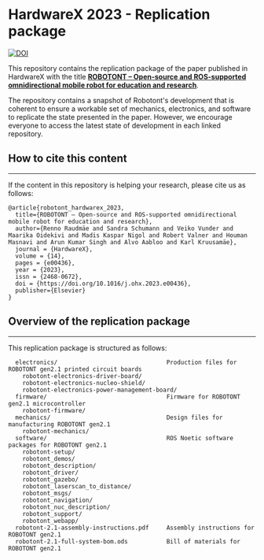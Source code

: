 # HardwareX 2023 - Replication package
[![DOI](https://zenodo.org/badge/DOI/10.5281/zenodo.7897546.svg)](https://doi.org/10.5281/zenodo.7897546)

This repository contains the replication package of the paper published in HardwareX with the title **[ROBOTONT – Open-source and ROS-supported omnidirectional mobile robot for education and research](https://doi.org/10.1016/j.ohx.2023.e00436)**.

The repository contains a snapshot of Robotont's development that is coherent to ensure a workable set of mechanics, electronics, and software to replicate the state presented in the paper. However, we encourage everyone to access the latest state of development in each linked repository.

## How to cite this content
---
If the content in this repository is helping your research, please cite us as follows:

```
@article{robotont_hardwarex_2023,
  title={ROBOTONT – Open-source and ROS-supported omnidirectional mobile robot for education and research},
  author={Renno Raudmäe and Sandra Schumann and Veiko Vunder and Maarika Oidekivi and Madis Kaspar Nigol and Robert Valner and Houman Masnavi and Arun Kumar Singh and Alvo Aabloo and Karl Kruusamäe},
  journal = {HardwareX},
  volume = {14},
  pages = {e00436},
  year = {2023},
  issn = {2468-0672},
  doi = {https://doi.org/10.1016/j.ohx.2023.e00436},
  publisher={Elsevier}
}
```

## Overview of the replication package
---

This replication package is structured as follows:

```
  electronics/                               Production files for ROBOTONT gen2.1 printed circuit boards
    robotont-electronics-driver-board/
    robotont-electronics-nucleo-shield/
    robotont-electronics-power-management-board/
  firmware/                                  Firmware for ROBOTONT gen2.1 microcontroller
    robotont-firmware/
  mechanics/                                 Design files for manufacturing ROBOTONT gen2.1
    robotont-mechanics/
  software/                                  ROS Noetic software packages for ROBOTONT gen2.1
    robotont-setup/
    robotont_demos/
    robotont_description/
    robotont_driver/
    robotont_gazebo/
    robotont_laserscan_to_distance/
    robotont_msgs/
    robotont_navigation/
    robotont_nuc_description/
    robotont_support/
    robotont_webapp/
  robotont-2.1-assembly-instructions.pdf     Assembly instructions for ROBOTONT gen2.1
  robotont-2.1-full-system-bom.ods           Bill of materials for ROBOTONT gen2.1

```
